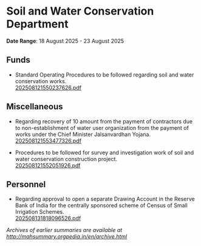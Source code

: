 # Soil and Water Conservation Department

**Date Range**: 18 August 2025 - 23 August 2025


## Funds
- Standard Operating Procedures to be followed regarding soil and water conservation works.\
  [202508121550237626.pdf](https://gr.maharashtra.gov.in/Site/Upload/Government%20Resolutions/English/202508121550237626.pdf)

## Miscellaneous
- Regarding recovery of 10 amount from the payment of contractors due to non-establishment of water user organization from the payment of works under the Chief Minister Jalsanvardhan Yojana.\
  [202508121553477326.pdf](https://gr.maharashtra.gov.in/Site/Upload/Government%20Resolutions/English/202508121553477326.pdf)

- Procedures to be followed for survey and investigation work of soil and water conservation construction project.\
  [202508121552051926.pdf](https://gr.maharashtra.gov.in/Site/Upload/Government%20Resolutions/English/202508121552051926.pdf)

## Personnel
- Regarding approval to open a separate Drawing Account in the Reserve Bank of India for the centrally sponsored scheme of Census of Small Irrigation Schemes.\
  [202508131818096526.pdf](https://gr.maharashtra.gov.in/Site/Upload/Government%20Resolutions/English/202508131818096526.pdf)


*Archives of earlier summaries are available at http://mahsummary.orgpedia.in/en/archive.html*